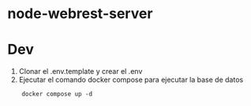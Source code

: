 # node-webrest-server


# Dev
1. Clonar el .env.template y crear el .env
2. Ejecutar el comando docker compose para ejecutar la base de datos

```
    docker compose up -d
```
